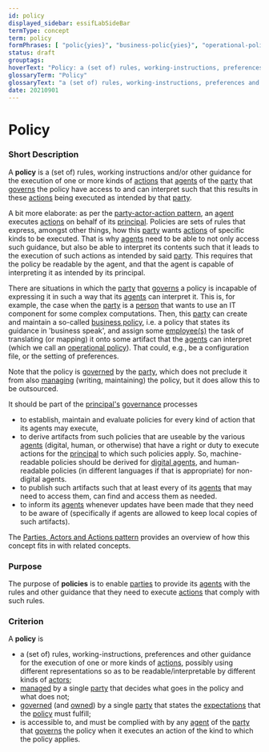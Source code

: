 ```yaml
---
id: policy
displayed_sidebar: essifLabSideBar
termType: concept
term: policy
formPhrases: [ "polic{yies}", "business-polic{yies}", "operational-polic{yies}" ]
status: draft
grouptags:
hoverText: "Policy: a (set of) rules, working-instructions, preferences and other guidance for the execution of one or more kinds of Actions, that Agents of the Party that Governs the policy have access to and can interpret such that this results in these Actions being executed as intended by that Party."
glossaryTerm: "Policy"
glossaryText: "a (set of) rules, working-instructions, preferences and other guidance for the execution of one or more kinds of [action](@), that [agent](@) of the [party](@) that [governs](governance@) the policy have access to and can interpret such that this results in these [action](@) being executed as intended by that [party](@)."
date: 20210901
---
```


# Policy

### Short Description

A **policy** is a (set of) rules, working instructions and/or other guidance for the execution of one or more kinds of [actions](@) that [agents](@) of the [party](@) that [governs](governance@) the policy have access to and can interpret such that this results in these [actions](@) being executed as intended by that [party](@).

A bit more elaborate: as per the [party-actor-action pattern](party-actor-action@), an [agent](@) executes [actions](@) on behalf of its [principal](@). Policies are sets of rules that express, amongst other things, how this [party](@) wants [actions](@) of specific kinds to be executed. That is why [agents](@) need to be able to not only access such guidance, but also be able to interpret its contents such that it leads to the execution of such actions as intended by said [party](@). This requires that the policy be readable by the agent, and that the agent is capable of interpreting it as intended by its principal.

There are situations in which the [party](@) that [governs](governance@) a policy is incapable of expressing it in such a way that its [agents](@) can interpret it. This is, for example, the case when the [party](@) is a [person](human-being@) that wants to use an IT component for some complex computations. Then, this [party](@) can create and maintain a so-called [business policy](policy@), i.e. a policy that states its guidance in 'business speak', and assign some [employee(s)](@) the task of translating (or mapping) it onto some artifact that the [agents](@) can interpret (which we call an [operational policy](policy@)). That could, e.g., be a configuration file, or the setting of preferences.

Note that the policy is [governed](governance@) by the [party](@), which does not preclude it from also [managing](management@) (writing, maintaining) the policy, but it does allow this to be outsourced.

It should be part of the [principal's](@) [governance](@) processes
- to establish, maintain and evaluate policies for every kind of action that its agents may execute,
- to derive artifacts from such policies that are useable by the various [agents](@) (digital, human, or otherwise) that have a right or duty to execute actions for the [principal](@) to which such policies apply. So, machine-readable policies should be derived for [digital agents](agent@), and human-readable policies (in different languages if that is appropriate) for non-digital agents.
- to publish such artifacts such that at least every of its [agents](@) that may need to access them, can find and access them as needed.
- to inform its [agents](@) whenever updates have been made that they need to be aware of (specifically if agents are allowed to keep local copies of such artifacts).

The [Parties, Actors and Actions pattern](party-actor-action@) provides an overview of how this concept fits in with related concepts.

### Purpose

The purpose of **policies** is to enable [parties](@) to provide its [agents](@) with the rules and other guidance that they need to execute [actions](@) that comply with such rules.

### Criterion

A **policy** is
- a (set of) rules, working-instructions, preferences and other guidance for the execution of one or more kinds of [actions](@), possibly using different representations so as to be readable/interpretable by different kinds of [actors](@);
- [managed](management@) by a single [party](@) that decides what goes in the policy and what does not;
- [governed](governance@) (and [owned](@)) by a single [party](@) that states the [expectations](@) that the [policy](@) must fulfill;
- is accessible to, and must be complied with by any [agent](@) of the [party](@) that [governs](governance@) the policy when it executes an action of the kind to which the policy applies.
